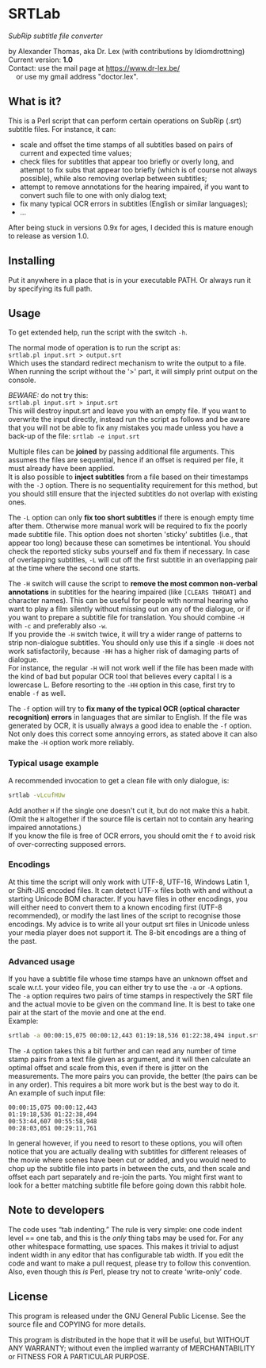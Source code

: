# SRTLab
*SubRip subtitle file converter*

by Alexander Thomas, aka Dr. Lex (with contributions by Idiomdrottning)<br>
Current version: **1.0**<br>
Contact: use the mail page at <https://www.dr-lex.be/><br>
&nbsp;&nbsp;&nbsp;&nbsp;or use my gmail address "doctor.lex".


## What is it?
This is a Perl script that can perform certain operations on SubRip (.srt) subtitle files. For instance, it can:
* scale and offset the time stamps of all subtitles based on pairs of current and expected time values;
* check files for subtitles that appear too briefly or overly long, and attempt to fix subs that appear too briefly (which is of course not always possible), while also removing overlap between subtitles;
* attempt to remove annotations for the hearing impaired, if you want to convert such file to one with only dialog text;
* fix many typical OCR errors in subtitles (English or similar languages);
* …

After being stuck in versions 0.9x for ages, I decided this is mature enough to release as version 1.0.


## Installing
Put it anywhere in a place that is in your executable PATH. Or always run it by specifying its full path.


## Usage
To get extended help, run the script with the switch `-h`.

The normal mode of operation is to run the script as:<br>
`srtlab.pl input.srt > output.srt`<br>
Which uses the standard redirect mechanism to write the output to a file. When running the script without the '>' part, it will simply print output on the console.

*BEWARE:* do not try this:<br>
`srtlab.pl input.srt > input.srt`<br>
This will destroy input.srt and leave you with an empty file. If you want to overwrite the input directly, instead run the script as follows and be aware that you will not be able to fix any mistakes you made unless you have a back-up of the file:
`srtlab -e input.srt`

Multiple files can be **joined** by passing additional file arguments. This assumes the files are sequential, hence if an offset is required per file, it must already have been applied.<br>
It is also possible to **inject subtitles** from a file based on their timestamps with the `-J` option. There is no sequentiality requirement for this method, but you should still ensure that the injected subtitles do not overlap with existing ones.

The `-L` option can only **fix too short subtitles** if there is enough empty time after them. Otherwise more manual work will be required to fix the poorly made subtitle file. This option does not shorten 'sticky' subtitles (i.e., that appear too long) because these can sometimes be intentional. You should check the reported sticky subs yourself and fix them if necessary. In case of overlapping subtitles, `-L` will cut off the first subtitle in an overlapping pair at the time where the second one starts.

The `-H` switch will cause the script to **remove the most common non-verbal annotations** in subtitles for the hearing impaired (like `[CLEARS THROAT]` and character names). This can be useful for people with normal hearing who want to play a film silently without missing out on any of the dialogue, or if you want to prepare a subtitle file for translation. You should combine `-H` with `-c` and preferably also `-w`.<br>
If you provide the `-H` switch twice, it will try a wider range of patterns to strip non-dialogue subtitles. You should only use this if a single `-H` does not work satisfactorily, because `-HH` has a higher risk of damaging parts of dialogue.<br>
For instance, the regular `-H` will not work well if the file has been made with the kind of bad but popular OCR tool that believes every capital I is a lowercase L. Before resorting to the `-HH` option in this case, first try to enable `-f` as well.

The `-f` option will try to **fix many of the typical OCR (optical character recognition) errors** in languages that are similar to English. If the file was generated by OCR, it is usually always a good idea to enable the `-f` option. Not only does this correct some annoying errors, as stated above it can also make the `-H` option work more reliably.


### Typical usage example

A recommended invocation to get a clean file with only dialogue, is:<br>
```bash
srtlab -vLcufHUw
```
Add another `H` if the single one doesn't cut it, but do not make this a habit. (Omit the `H` altogether if the source file is certain not to contain any hearing impaired annotations.)<br>
If you know the file is free of OCR errors, you should omit the `f` to avoid risk of over-correcting supposed errors.


### Encodings

At this time the script will only work with UTF-8, UTF-16, Windows Latin 1, or Shift-JIS encoded files. It can detect UTF-x files both with and without a starting Unicode BOM character. If you have files in other encodings, you will either need to convert them to a known encoding first (UTF-8 recommended), or modify the last lines of the script to recognise those encodings. My advice is to write all your output srt files in Unicode unless your media player does not support it. The 8-bit encodings are a thing of the past.


### Advanced usage

If you have a subtitle file whose time stamps have an unknown offset and scale w.r.t. your video file, you can either try to use the `-a` or `-A` options.<br>
The `-a` option requires two pairs of time stamps in respectively the SRT file and the actual movie to be given on the command line. It is best to take one pair at the start of the movie and one at the end.<br>
Example:
```bash
srtlab -a 00:00:15,075 00:00:12,443 01:19:18,536 01:22:38,494 input.srt > output.srt
```
The `-A` option takes this a bit further and can read any number of time stamp pairs from a text file given as argument, and it will then calculate an optimal offset and scale from this, even if there is jitter on the measurements. The more pairs you can provide, the better (the pairs can be in any order). This requires a bit more work but is the best way to do it.<br>
An example of such input file:
```
00:00:15,075 00:00:12,443
01:19:18,536 01:22:38,494
00:53:44,607 00:55:58,948
00:28:03,051 00:29:11,761
```

In general however, if you need to resort to these options, you will often notice that you are actually dealing with subtitles for different releases of the movie where scenes have been cut or added, and you would need to chop up the subtitle file into parts in between the cuts, and then scale and offset each part separately and re-join the parts. You might first want to look for a better matching subtitle file before going down this rabbit hole.


## Note to developers
The code uses “tab indenting.” The rule is very simple: one code indent level == one tab, and this is the *only* thing tabs may be used for. For any other whitespace formatting, use spaces. This makes it trivial to adjust indent width in any editor that has configurable tab width. If you edit the code and want to make a pull request, please try to follow this convention.<br>
Also, even though this *is* Perl, please try not to create ‘write-only’ code.


## License
This program is released under the GNU General Public License. See the source file and COPYING for more details.

This program is distributed in the hope that it will be useful, but WITHOUT ANY WARRANTY; without even the implied warranty of MERCHANTABILITY or FITNESS FOR A PARTICULAR PURPOSE.

